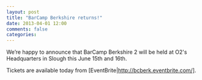 ```yaml
---
layout: post
title: "BarCamp Berkshire returns!"
date: 2013-04-01 12:00
comments: false
categories:
---
```

We’re happy to announce that BarCamp Berkshire 2 will be held at O2's Headquarters in Slough this June 15th and 16th.

Tickets are available today from [EventBrite|http://bcberk.eventbrite.com/].